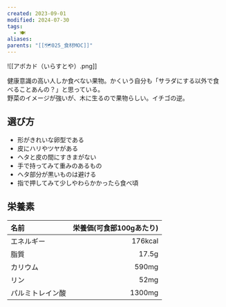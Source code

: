 ```yaml
---
created: 2023-09-01
modified: 2024-07-30
tags:
  - 🍽️
aliases: 
parents: "[[🗺️025_食材MOC]]"
---
```

![[アボカド（いらすとや）.png]]

健康意識の高い人しか食べない果物。かくいう自分も「サラダにする以外で食べることあんの？」と思っている。  
野菜のイメージが強いが、木に生るので果物らしい。イチゴの逆。

## 選び方
- 形がきれいな卵型である
- 皮にハリやツヤがある
- ヘタと皮の間にすきまがない
- 手で持ってみて重みのあるもの
- ヘタ部分が黒いものは避ける
- 指で押してみて少しやわらかかったら食べ頃

## 栄養素
|名前|栄養価(可食部100gあたり)|
|:---|---:|
|エネルギー|176kcal|
|脂質|17.5g|
|カリウム|590mg|
|リン|52mg|
|パルミトレイン酸|1300mg|